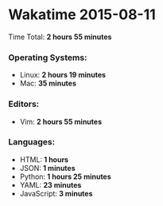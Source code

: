 # Wakatime 2015-08-11

Time Total: **2 hours 55 minutes**

### Operating Systems:
- Linux: **2 hours 19 minutes** 
- Mac: **35 minutes** 

### Editors:
- Vim: **2 hours 55 minutes** 

### Languages:
- HTML: **1 hours** 
- JSON: **1 minutes** 
- Python: **1 hours 25 minutes** 
- YAML: **23 minutes** 
- JavaScript: **3 minutes** 

